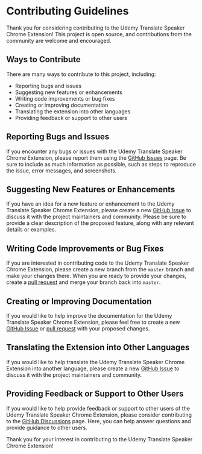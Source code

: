 # Contributing Guidelines

Thank you for considering contributing to the Udemy Translate Speaker Chrome Extension! This project is open source, and contributions from the community are welcome and encouraged.

## Ways to Contribute

There are many ways to contribute to this project, including:

- Reporting bugs and issues
- Suggesting new features or enhancements
- Writing code improvements or bug fixes
- Creating or improving documentation
- Translating the extension into other languages
- Providing feedback or support to other users

## Reporting Bugs and Issues

If you encounter any bugs or issues with the Udemy Translate Speaker Chrome Extension, please report them using the [GitHub Issues](https://github.com/tetsuyaohira/udemy-translate-speak/issues) page. Be sure to include as much information as possible, such as steps to reproduce the issue, error messages, and screenshots.

## Suggesting New Features or Enhancements

If you have an idea for a new feature or enhancement to the Udemy Translate Speaker Chrome Extension, please create a new [GitHub Issue](https://github.com/tetsuyaohira/udemy-translate-speak/issues) to discuss it with the project maintainers and community. Please be sure to provide a clear description of the proposed feature, along with any relevant details or examples.

## Writing Code Improvements or Bug Fixes

If you are interested in contributing code to the Udemy Translate Speaker Chrome Extension, please create a new branch from the `master` branch and make your changes there. When you are ready to provide your changes, create a [pull request](https://github.com/tetsuyaohira/udemy-translate-speak/pulls) and merge your branch back into `master`.

## Creating or Improving Documentation

If you would like to help improve the documentation for the Udemy Translate Speaker Chrome Extension, please feel free to create a new [GitHub Issue](https://github.com/tetsuyaohira/udemy-translate-speak/issues) or [pull request](https://github.com/tetsuyaohira/udemy-translate-speak/pulls) with your proposed changes.

## Translating the Extension into Other Languages

If you would like to help translate the Udemy Translate Speaker Chrome Extension into another language, please create a new [GitHub Issue](https://github.com/tetsuyaohira/udemy-translate-speak/issues) to discuss it with the project maintainers and community.

## Providing Feedback or Support to Other Users

If you would like to help provide feedback or support to other users of the Udemy Translate Speaker Chrome Extension, please consider contributing to the [GitHub Discussions](https://github.com/tetsuyaohira/udemy-translate-speak/discussions) page. Here, you can help answer questions and provide guidance to other users.

Thank you for your interest in contributing to the Udemy Translate Speaker Chrome Extension!
